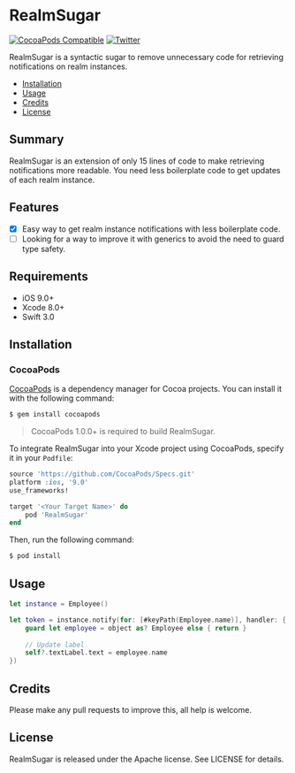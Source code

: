 # RealmSugar

[![CocoaPods Compatible](https://img.shields.io/cocoapods/p/RealmSugar.svg)](https://img.shields.io/cocoapods/p/RealmSugar.svg)
[![Twitter](https://img.shields.io/twitter/follow/nielskoole.svg?style=social&label=Follow)](http://twitter.com/nielskoole)

RealmSugar is a syntactic sugar to remove unnecessary code for retrieving notifications on realm instances.

- [Installation](#installation)
- [Usage](#usage)
- [Credits](#credits)
- [License](#license)

## Summary

RealmSugar is an extension of only 15 lines of code to make retrieving notifications more readable. You need less boilerplate code to get updates of each realm instance.

## Features

- [x] Easy way to get realm instance notifications with less boilerplate code.
- [ ] Looking for a way to improve it with generics to avoid the need to guard type safety.

## Requirements

- iOS 9.0+
- Xcode 8.0+
- Swift 3.0

## Installation

### CocoaPods

[CocoaPods](http://cocoapods.org) is a dependency manager for Cocoa projects. You can install it with the following command:

```bash
$ gem install cocoapods
```

> CocoaPods 1.0.0+ is required to build RealmSugar.

To integrate RealmSugar into your Xcode project using CocoaPods, specify it in your `Podfile`:

```ruby
source 'https://github.com/CocoaPods/Specs.git'
platform :ios, '9.0'
use_frameworks!

target '<Your Target Name>' do
    pod 'RealmSugar'
end
```

Then, run the following command:

```bash
$ pod install
```

## Usage

```swift
let instance = Employee()

let token = instance.notify(for: [#keyPath(Employee.name)], handler: { [weak self] (object) in
    guard let employee = object as? Employee else { return }
    
    // Update label
    self?.textLabel.text = employee.name
})
```

## Credits

Please make any pull requests to improve this, all help is welcome.


## License

RealmSugar is released under the Apache license. See LICENSE for details.
